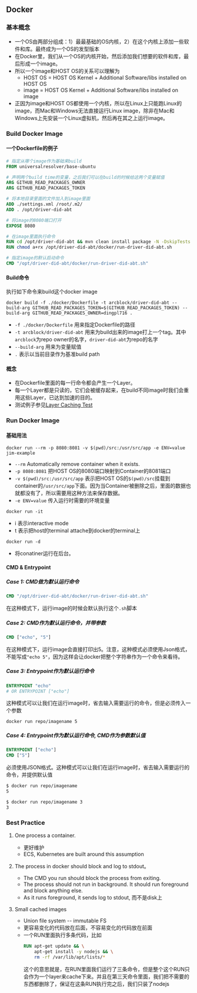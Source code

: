 ## Docker

### 基本概念

- 一个OS由两部分组成：1）最最基础的OS内核，2）在这个内核上添加一些软件和库。最终成为一个OS的发型版本
- 在Docker里，我们从一个OS的内核开始，然后添加我们想要的软件和库，最后形成一个image。
- 所以一个image和HOST OS的关系可以理解为
  - HOST OS = HOST OS Kernel + Additional Software/libs installed on HOST OS
  - image = HOST OS Kernel + Additional Software/libs installed on image
- 正因为image和HOST OS都使用一个内核，所以在Linux上只能跑Linux的image，而Mac和Windows无法直接运行Linux image，除非在Mac和Windows上先安装一个Linux虚拟机，然后再在其之上运行image。

### Build Docker Image

#### 一个Dockerfile的例子

```dockerfile
# 指定从哪个image作为基础来build
FROM universalresolver/base-ubuntu

# 声明两个build time的变量，之后我们可以在build的时候给这两个变量赋值
ARG GITHUB_READ_PACKAGES_OWNER
ARG GITHUB_READ_PACKAGES_TOKEN

# 将本地目录里面的文件加入到image里面
ADD ./settings.xml /root/.m2/
ADD . /opt/driver-did-abt

# 将image的8080端口打开
EXPOSE 8080

# 在image里面执行命令
RUN cd /opt/driver-did-abt && mvn clean install package -N -DskipTests
RUN chmod a+rx /opt/driver-did-abt/docker/run-driver-did-abt.sh

# 指定image的默认启动命令
CMD "/opt/driver-did-abt/docker/run-driver-did-abt.sh"
```
#### Build命令

执行如下命令来build这个docker image

```
docker build -f ./docker/Dockerfile -t arcblock/driver-did-abt --build-arg GITHUB_READ_PACKAGES_TOKEN=$(GITHUB_READ_PACKAGES_TOKEN) --build-arg GITHUB_READ_PACKAGES_OWNER=dingpl716 .
```

- `-f ./docker/Dockerfile` 用来指定Dockerfile的路径
- `-t arcblock/driver-did-abt` 用来为build出来的image打上一个tag。其中`arcblock`为repo owner的名字，`driver-did-abt`为repo的名字
- `--build-arg` 用来为变量赋值
- `.` 表示以当前目录作为基准build path

#### 概念

- 在Dockerfile里面的每一行命令都会产生一个Layer。
- 每一个Layer都是只读的，它们会被缓存起来，在build不同image时我们会重用这些Layer，已达到加速的目的。
- 测试例子参见[Layer  Caching Test](./LayerCachingTest/README.md)

### Run Docker Image

#### 基础用法

`docker run --rm -p 8080:8081 -v $(pwd)/src:/usr/src/app -e ENV=value jim-example`

- `--rm` Automatically remove container when it exists.
- `-p 8080:8081` 把HOST OS的8080端口映射到Container的8081端口
- `-v $(pwd)/src:/usr/src/app` 表示把HOST OS的`$(pwd)/src`挂载到container的`/usr/src/app`下面。因为当Container被删除之后，里面的数据也就都没有了，所以需要用这种方法来保存数据。
- `-e ENV=value` 传入运行时需要的环境变量

`docker run -it `

- i 表示interactive mode
- t 表示把host的terminal attache到docker的terminal上

`docker run -d`

- 将conatiner运行在后台。

#### CMD & Entrypoint

##### Case 1: CMD做为默认运行命令

```dockerfile
CMD "/opt/driver-did-abt/docker/run-driver-did-abt.sh"
```

在这种模式下，运行image的时候会默认执行这个`.sh`脚本

##### Case 2: CMD作为默认运行命令，并带参数

```dockerfile
CMD ["echo", "5"]
```

在这种模式下，运行image会直接打印出5。注意，这种模式必须使用Json格式，不能写成`"echo 5"`，因为这样会让docker把整个字符串作为一个命令来看待。

##### Case 3: Entrypoint作为默认运行命令

```dockerfile
ENTRYPOINT "echo"
# OR ENTRYPOINT ["echo"]
```

这种模式可以让我们在运行image时，省去输入需要运行的命令，但是必须传入一个参数

```
docker run repo/imagename 5
```

##### Case 4: Entrypoint作为默认运行命令, CMD作为参数默认值

```dockerfile
ENTRYPOINT ["echo"]
CMD ["5"]
```
必须使用JSON格式。这种模式可以让我们在运行image时，省去输入需要运行的命令，并提供默认值

```bash
$ docker run repo/imagename
5
```

```bash
$ docker run repo/imagename 3
3
```

### Best Practice

1. One process a container.
    - 更好维护
    - ECS, Kubernetes are built around this assumption

2. The process in docker should block and log to stdout。
    - The CMD you run should block the process from exiting.
    - The process should not run in background. It should run foreground and block anything else.
    - As it runs foreground, it sends log to stdout, 而不是disk上
	
3. Small cached images
    - Union file system -- immutable FS
    - 更容易变化的代码放在后面，不容易变化的代码放在前面
    - 一个RUN里面执行多条代码，比如
        ```dockerfile
        RUN apt-get update && \
            apt-get install -y nodejs && \
            rm -rf /var/lib/apt/lists/*
        ```
      这个的意思就是，在RUN里面我们运行了三条命令，但是整个这个RUN只会作为一个layer来cache下来。并且在第三天命令里面，我们把不需要的东西都删除了，保证在这条RUN执行完之后，我们只装了nodejs
